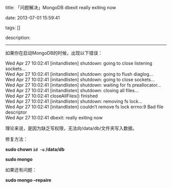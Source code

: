 title: 「问题解决」MongoDB dbexit really exiting now

date: 2013-07-01 15:59:41

tags: []

description: 

---
如果你在启动MongoDB的时候，出现以下错误：

Wed Apr 27 10:02:41 [initandlisten] shutdown: going to close listening sockets…  
Wed Apr 27 10:02:41 [initandlisten] shutdown: going to flush diaglog…  
Wed Apr 27 10:02:41 [initandlisten] shutdown: going to close sockets…  
Wed Apr 27 10:02:41 [initandlisten] shutdown: waiting for fs preallocator…  
Wed Apr 27 10:02:41 [initandlisten] shutdown: closing all files…  
Wed Apr 27 10:02:41 closeAllFiles() finished  
Wed Apr 27 10:02:41 [initandlisten] shutdown: removing fs lock…  
Wed Apr 27 10:02:41 [initandlisten] couldn’t remove fs lock errno:9 Bad file descriptor  
Wed Apr 27 10:02:41 dbexit: really exiting now

理论来说，是因为缺乏写权限，无法向/data/db/文件夹写入数据。

修复方法：

**sudo chown `id -u` /data/db**

**sudo mongo**

如果还有问题：

**sudo mongo –repaire**
